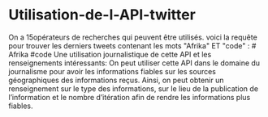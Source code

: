 # Utilisation-de-l-API-twitter
On a 15opérateurs de recherches qui peuvent être utilisés.    voici la requête pour trouver les derniers tweets contenant les mots "Afrika" ET "code" :   # Afrika  #code              Une utilisation journalistique de cette API et les renseignements intéressants:   On peut utiliser cette API dans le domaine du journalisme pour avoir les informations fiables sur les sources géographiques des informations reçus. Ainsi, on peut obtenir un renseignement sur le type des informations, sur le lieu de la publication de l’information et le nombre d’itération afin de rendre les informations plus fiables. 
